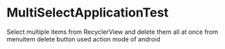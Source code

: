 # MultiSelectApplicationTest
Select multiple items from RecyclerView and delete them all at once from menuitem delete button used action mode of android
